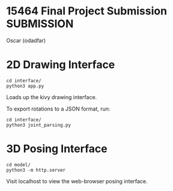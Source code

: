 # 15464 Final Project Submission SUBMISSION

Oscar (odadfar)

# 2D Drawing Interface

```
cd interface/
python3 app.py
```

Loads up the kivy drawing interface.

To export rotations to a JSON format, run:
```
cd interface/
python3 joint_parsing.py
```


# 3D Posing Interface

```
cd model/
python3 -m http.server
```

Visit localhost to view the web-browser posing interface.
